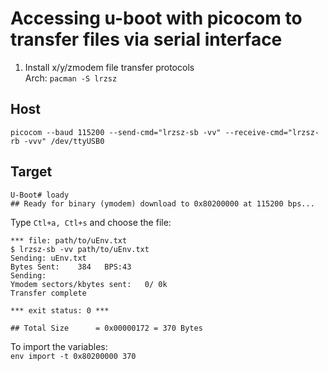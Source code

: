 # Accessing u-boot with picocom to transfer files via serial interface

1. Install x/y/zmodem file transfer protocols  
Arch: `pacman -S lrzsz`

## Host
`picocom --baud 115200 --send-cmd="lrzsz-sb -vv" --receive-cmd="lrzsz-rb -vvv" /dev/ttyUSB0`

## Target
```
U-Boot# loady
## Ready for binary (ymodem) download to 0x80200000 at 115200 bps...
```

Type `Ctl+a, Ctl+s` and choose the file:

```
*** file: path/to/uEnv.txt
$ lrzsz-sb -vv path/to/uEnv.txt
Sending: uEnv.txt
Bytes Sent:    384   BPS:43                              
Sending: 
Ymodem sectors/kbytes sent:   0/ 0k
Transfer complete

*** exit status: 0 ***

## Total Size      = 0x00000172 = 370 Bytes
```

To import the variables:  
`env import -t 0x80200000 370`